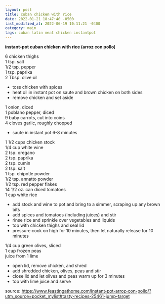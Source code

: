 ```yaml
---
layout: post
title: cuban chicken with rice
date: 2022-01-21 18:47:40 -0500
last_modified_at: 2022-06-19 10:11:21 -0400
category: main
tags: cuban latin meat chicken instantpot
---
```

**instant-pot cuban chicken with rice (arroz con pollo)**

6 chicken thighs  
1 tsp. salt  
1/2 tsp. pepper  
1 tsp. paprika  
2 Tbsp. olive oil
* toss chicken with spices
* heat oil in instant pot on saute and brown chicken on both sides
* remove chicken and set aside

1 onion, diced  
1 poblano pepper, diced  
9 baby carrots, cut into coins  
4 cloves garlic, roughly chopped  
* saute in instant pot 6-8 minutes

1 1/2 cups chicken stock  
1/4 cup white wine  
2 tsp. oregano  
2 tsp. paprika  
2 tsp. cumin  
2 tsp. salt  
1 tsp. chipotle powder  
1/2 tsp. annatto powder  
1/2 tsp. red pepper flakes  
14 1/2 oz. can diced tomatoes  
1 cup white rice
* add stock and wine to pot and bring to a simmer, scraping up any brown bits
* add spices and tomatoes (including juices) and stir
* rinse rice and sprinkle over vegetables and liquids
* top with chicken thighs and seal lid
* pressure cook on high for 10 minutes, then let naturally release for 10 minutes

1/4 cup green olives, sliced  
1 cup frozen peas  
juice from 1 lime  
* open lid, remove chicken, and shred
* add shredded chicken, olives, peas and stir
* close lid and let olives and peas warm up for 3 minutes
* top with lime juice and serve

source: <https://www.feastingathome.com/instant-pot-arroz-con-pollo/?utm_source=pocket_mylist#tasty-recipes-25461-jump-target>

